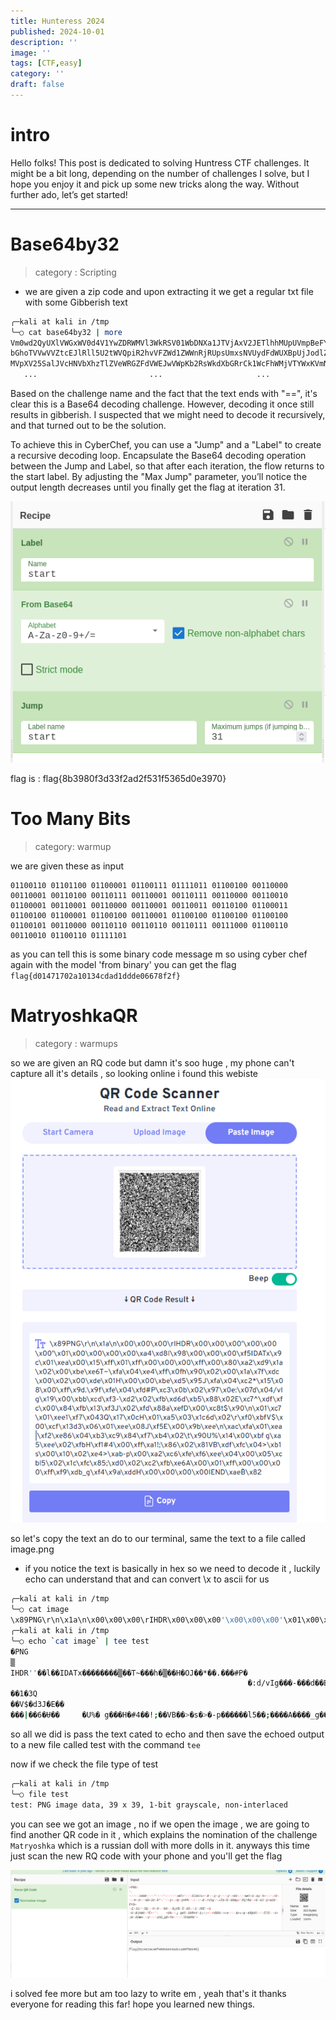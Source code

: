 ```yaml
---
title: Hunteress 2024
published: 2024-10-01
description: ''
image: ''
tags: [CTF,easy]
category: ''
draft: false 
---
```


# intro
Hello folks! This post is dedicated to solving Huntress CTF challenges. It might be a bit long, depending on the number of challenges I solve, but I hope you enjoy it and pick up some new tricks along the way. Without further ado, let’s get started!

----
# Base64by32

> category : Scripting

 - we are given a zip code and upon  extracting it we get a regular txt file with some Gibberish text

 ```bash
 ╭─kali at kali in /tmp
╰─○ cat base64by32 | more                                        
Vm0wd2QyUXlVWGxWV0d4V1YwZDRWMVl3WkRSV01WbDNXa1JTVjAxV2JETlhhMUpUVmpBeFYySkVU
bGhoTVVwVVZtcEJlRll5U2tWVQpiR2hvVFZWd1ZWWnRjRUpsUmxsNVUydFdWUXBpUjJodlZGWldk
MVpXV25SalJVcHNVbXhzTlZVeWRGZFdVWEJwVWpKb2RsWkdXbGRrCk1WcFhWMjVTYWxKVmNITlZi
    ...                         ...                     ...
 ```

Based on the challenge name and the fact that the text ends with "==", it's clear this is a Base64 decoding challenge. However, decoding it once still results in gibberish. I suspected that we might need to decode it recursively, and that turned out to be the solution.

To achieve this in CyberChef, you can use a "Jump" and a "Label" to create a recursive decoding loop. Encapsulate the Base64 decoding operation between the Jump and Label, so that after each iteration, the flow returns to the start label. By adjusting the "Max Jump" parameter, you’ll notice the output length decreases until you finally get the flag at iteration 31.

 ![decoding with cyberchef](./images/image.png)

 flag is : flag{8b3980f3d33f2ad2f531f5365d0e3970}

# Too Many Bits

 >  category: warmup

we are given these as input 

```
01100110 01101100 01100001 01100111 01111011 01100100 00110000 00110001 00110100 00110111 00110001 00110111 00110000 00110010 01100001 00110001 00110000 00110001 00110011 00110100 01100011 01100100 01100001 01100100 00110001 01100100 01100100 01100100 01100101 00110000 00110110 00110110 00110111 00111000 01100110 00110010 01100110 01111101
```

as you can tell this is some binary code message m so using cyber chef again with the model 'from binary' you can get the flag `flag{d01471702a10134cdad1ddde06678f2f}`

# MatryoshkaQR

> category : warmups

so we are given an RQ code but damn it's soo huge , my phone can't capture all it's details , so looking online i found this webiste 
![qr code](./images/qr.png)

so let's copy the text an do to our terminal, same the text to a file called image.png 
- if you notice the text is basically in hex so we need to decode it , luckily echo can understand that and can convert \x to ascii for us

```bash
╭─kali at kali in /tmp
╰─○ cat image 
\x89PNG\r\n\x1a\n\x00\x00\x00\rIHDR\x00\x00\x00'\x00\x00\x00'\x01\x00\x00\x00\x00\xa4\xd8l\x98\x00\x00\x00\xf5IDATx\x9c\x01\xea\x00\x15\xff\x01\xff\x00\x00\x00\xff\x00\x80\xa2\xd9\x1a\x02\x00\xbe\xe6T~\xfa\x04\xe4\xff\x0fh\x90\x02\x00\x1a\x7f\xdc\x00\x02\x00\xde\x01H\x00\x00\xbe\xd5\x95J\xfa\x04\xc2*\x15`\x08\x00\xff\x9d.\x9f\xfe\x04\xfd#P\xc3\x0b\x02\x97\x0e:\x07d\x04/vIg\x19\x00\xbb\xcd\xf3-\xd2\x02\xfb\xd6d\xb5\x88\x02E\xc7^\xdf\xfc\x00\x84\xfb\x13\xf3J\x02\xfd\x88a\xefD\x00\xc8t$\x90\n\x01\xc7\x01\xee1\xf7\x043Q\x17\x0cH\x01\xa5\x03\x1c6d\x02\r\xf0\xbfV$\x00\xcf\x13d3\x06\x01\xee\x08J\xf5E\x00\x9b\xee\n\xac\xfa\x01\xea|\xf2\xe86\x04\xb3\xc9\x84\xf7\xb4\x02\t\x90U%\x14\x00\xbf g\xa5\xee\x02\xfbH\xf1#4\x00\xff\xa1!;\x86\x02\x81VB\xdf\xfc\x04>\xb1s\x00\x10\x02\xe4>\xab-p\x00\xa2\xc6\xfe\xf6\xee\x04\x00\x05\xcbl5\x02\x1c\xfc\x85;\xd0\x02\xc2\xfb\xe6A\x00\x01\xff\x00\x00\x00\xff\xf9\xdb_g\xf4\x9a\xddH\x00\x00\x00\x00IEND\xaeB`\x82
╭─kali at kali in /tmp
╰─○ echo `cat image` | tee test
�PNG
▒
IHDR''��l��IDATx��������▒��T~���h�▒��H�ՕJ��*��.���#P�
                                                     �:d/vIg���-���d��E�^�����J��a�D�t$�
��1�3Q
��V$�d3J�E��
���|��6�Ʉ��     �U%� g���H�#4��!;��VB��>�s�>�-p������l5��;����A����_g���HIEND�B`�

```
so all we did is pass the text cated to echo and then save the echoed output to a new file called test with the command `tee`

now if we check the file type of test

```bash
╭─kali at kali in /tmp
╰─○ file test 
test: PNG image data, 39 x 39, 1-bit grayscale, non-interlaced
```
you can see we got an image , no if we open the image , we are going to find another QR code in it , which explains the nomination of the challenge `Matryoshka` which is a russian doll with more dolls in it.
anyways this time just scan the new RQ code with your phone and you'll get the flag 

![rq_solution](./images/rq_solve.png)


i solved fee more but am too lazy to write em , yeah that's it thanks everyone for reading this far! hope you learned new things.